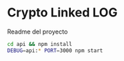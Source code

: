 # Crypto Linked LOG

Readme del proyecto

```Bash
cd api && npm install
DEBUG=api:* PORT=3000 npm start
```

